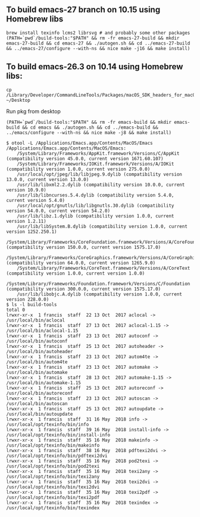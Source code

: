 ## To build emacs-27 branch on 10.15 using Homebrew libs

    brew install texinfo lcms2 librsvg # and probably some other packages
    (PATH=`pwd`/build-tools:"$PATH" && rm -fr emacs-27-build && mkdir emacs-27-build && cd emacs-27 && ./autogen.sh && cd ../emacs-27-build && ../emacs-27/configure --with-ns && nice make -j16 && make install)

## To build emacs-26.3 on 10.14 using Homebrew libs:

    cp /Library/Developer/CommandLineTools/Packages/macOS_SDK_headers_for_macOS_10.14.pkg ~/Desktop

Run pkg from desktop

    (PATH=`pwd`/build-tools:"$PATH" && rm -fr emacs-build && mkdir emacs-build && cd emacs && ./autogen.sh && cd ../emacs-build && ../emacs/configure --with-ns && nice make -j8 && make install)

```
$ otool -L /Applications/Emacs.app/Contents/MacOS/Emacs
/Applications/Emacs.app/Contents/MacOS/Emacs:
	/System/Library/Frameworks/AppKit.framework/Versions/C/AppKit (compatibility version 45.0.0, current version 1671.60.107)
	/System/Library/Frameworks/IOKit.framework/Versions/A/IOKit (compatibility version 1.0.0, current version 275.0.0)
	/usr/local/opt/jpeg/lib/libjpeg.9.dylib (compatibility version 13.0.0, current version 13.0.0)
	/usr/lib/libxml2.2.dylib (compatibility version 10.0.0, current version 10.9.0)
	/usr/lib/libncurses.5.4.dylib (compatibility version 5.4.0, current version 5.4.0)
	/usr/local/opt/gnutls/lib/libgnutls.30.dylib (compatibility version 54.0.0, current version 54.2.0)
	/usr/lib/libz.1.dylib (compatibility version 1.0.0, current version 1.2.11)
	/usr/lib/libSystem.B.dylib (compatibility version 1.0.0, current version 1252.250.1)
	/System/Library/Frameworks/CoreFoundation.framework/Versions/A/CoreFoundation (compatibility version 150.0.0, current version 1575.17.0)
	/System/Library/Frameworks/CoreGraphics.framework/Versions/A/CoreGraphics (compatibility version 64.0.0, current version 1265.9.0)
	/System/Library/Frameworks/CoreText.framework/Versions/A/CoreText (compatibility version 1.0.0, current version 1.0.0)
	/System/Library/Frameworks/Foundation.framework/Versions/C/Foundation (compatibility version 300.0.0, current version 1575.17.0)
	/usr/lib/libobjc.A.dylib (compatibility version 1.0.0, current version 228.0.0)
$ ls -l build-tools
total 0
lrwxr-xr-x  1 francis  staff  22 13 Oct  2017 aclocal -> /usr/local/bin/aclocal
lrwxr-xr-x  1 francis  staff  27 13 Oct  2017 aclocal-1.15 -> /usr/local/bin/aclocal-1.15
lrwxr-xr-x  1 francis  staff  23 13 Oct  2017 autoconf -> /usr/local/bin/autoconf
lrwxr-xr-x  1 francis  staff  25 13 Oct  2017 autoheader -> /usr/local/bin/autoheader
lrwxr-xr-x  1 francis  staff  23 13 Oct  2017 autom4te -> /usr/local/bin/autom4te
lrwxr-xr-x  1 francis  staff  23 13 Oct  2017 automake -> /usr/local/bin/automake
lrwxr-xr-x  1 francis  staff  28 13 Oct  2017 automake-1.15 -> /usr/local/bin/automake-1.15
lrwxr-xr-x  1 francis  staff  25 13 Oct  2017 autoreconf -> /usr/local/bin/autoreconf
lrwxr-xr-x  1 francis  staff  23 13 Oct  2017 autoscan -> /usr/local/bin/autoscan
lrwxr-xr-x  1 francis  staff  25 13 Oct  2017 autoupdate -> /usr/local/bin/autoupdate
lrwxr-xr-x  1 francis  staff  31 16 May  2018 info -> /usr/local/opt/texinfo/bin/info
lrwxr-xr-x  1 francis  staff  39 16 May  2018 install-info -> /usr/local/opt/texinfo/bin/install-info
lrwxr-xr-x  1 francis  staff  35 16 May  2018 makeinfo -> /usr/local/opt/texinfo/bin/makeinfo
lrwxr-xr-x  1 francis  staff  38 16 May  2018 pdftexi2dvi -> /usr/local/opt/texinfo/bin/pdftexi2dvi
lrwxr-xr-x  1 francis  staff  35 16 May  2018 pod2texi -> /usr/local/opt/texinfo/bin/pod2texi
lrwxr-xr-x  1 francis  staff  35 16 May  2018 texi2any -> /usr/local/opt/texinfo/bin/texi2any
lrwxr-xr-x  1 francis  staff  35 16 May  2018 texi2dvi -> /usr/local/opt/texinfo/bin/texi2dvi
lrwxr-xr-x  1 francis  staff  35 16 May  2018 texi2pdf -> /usr/local/opt/texinfo/bin/texi2pdf
lrwxr-xr-x  1 francis  staff  35 16 May  2018 texindex -> /usr/local/opt/texinfo/bin/texindex
```
